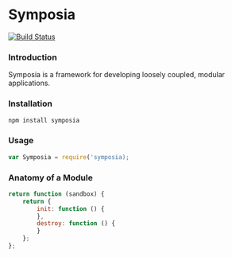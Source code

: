Symposia 
========

[![Build Status](https://travis-ci.org/paulosborne/symposia.svg?branch=master)](https://travis-ci.org/paulosborne/symposia)


### Introduction

Symposia is a framework for developing loosely coupled, modular applications.

### Installation

```javascript
npm install symposia
```
### Usage

```javascript
var Symposia = require('symposia);
```

### Anatomy of a Module

```javascript
return function (sandbox) {
	return {
		init: function () {
		},
		destroy: function () {
		}
	};
};
```
